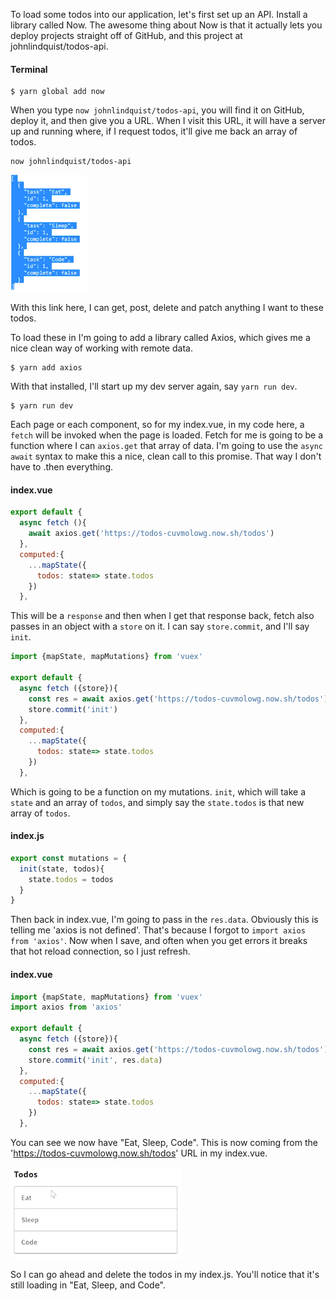 To load some todos into our application, let's first set up an API. Install a library called Now. The awesome thing about Now is that it actually lets you deploy projects straight off of GitHub, and this project at johnlindquist/todos-api.

#### Terminal
```
$ yarn global add now 
```

When you type `now johnlindquist/todos-api`, you will find it on GitHub, deploy it, and then give you a URL. When I visit this URL, it will have a server up and running where, if I request todos, it'll give me back an array of todos.

```
now johnlindquist/todos-api
```

![array of todos](../images/vue-js-load-data-from-apis-with-nuxt-and-vuex.png)

With this link here, I can get, post, delete and patch anything I want to these todos. 

To load these in I'm going to add a library called Axios, which gives me a nice clean way of working with remote data. 

```
$ yarn add axios
```

With that installed, I'll start up my dev server again, say `yarn run dev`.

```
$ yarn run dev 
```

Each page or each component, so for my index.vue, in my code here, a `fetch` will be invoked when the page is loaded. Fetch for me is going to be a function where I can `axios.get` that array of data. I'm going to use the `async await` syntax to make this a nice, clean call to this promise. That way I don't have to .then everything.

#### index.vue 
```js
export default {
  async fetch (){
    await axios.get('https://todos-cuvmolowg.now.sh/todos')
  },
  computed:{
    ...mapState({
      todos: state=> state.todos
    })
  },
```

This will be a `response` and then when I get that response back, fetch also passes in an object with a `store` on it. I can say `store.commit`, and I'll say `init`.

```js 
import {mapState, mapMutations} from 'vuex'

export default {
  async fetch ({store}){
    const res = await axios.get('https://todos-cuvmolowg.now.sh/todos')
    store.commit('init')
  },
  computed:{
    ...mapState({
      todos: state=> state.todos
    })
  },
```

Which is going to be a function on my mutations. `init`, which will take a `state` and an array of `todos`, and simply say the `state.todos` is that new array of `todos`.

#### index.js 
```js 
export const mutations = {
  init(state, todos){
    state.todos = todos
  }
}
```

Then back in index.vue, I'm going to pass in the `res.data`. Obviously this is telling me 'axios is not defined'. That's because I forgot to `import axios from 'axios'`. Now when I save, and often when you get errors it breaks that hot reload connection, so I just refresh.

#### index.vue
```js 
import {mapState, mapMutations} from 'vuex'
import axios from 'axios'

export default {
  async fetch ({store}){
    const res = await axios.get('https://todos-cuvmolowg.now.sh/todos')
    store.commit('init', res.data)
  },
  computed:{
    ...mapState({
      todos: state=> state.todos
    })
  },
```

You can see we now have "Eat, Sleep, Code". This is now coming from the 'https://todos-cuvmolowg.now.sh/todos' URL in my index.vue.

![eat sleep code](../images/vue-js-load-data-from-apis-with-nuxt-and-vuex-eat-sleep-code.png)

So I can go ahead and delete the todos in my index.js. You'll notice that it's still loading in "Eat, Sleep, and Code".